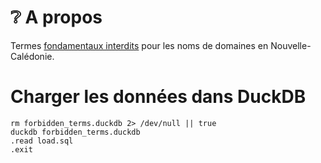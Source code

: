 # ❔ A propos

Termes [fondamentaux interdits](https://www.domaine.nc/intd) pour les noms de domaines en Nouvelle-Calédonie.

# Charger les données dans DuckDB


```shell
rm forbidden_terms.duckdb 2> /dev/null || true
duckdb forbidden_terms.duckdb
.read load.sql
.exit
```
